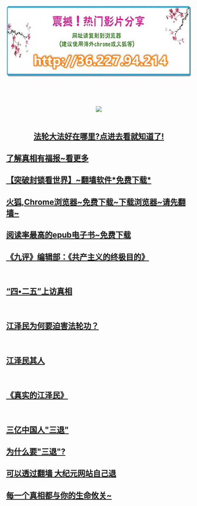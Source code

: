 
<table>
<div align="center">
<IMG SRC="https://github.com/dfchunsring/wer/blob/master/img1/gin-0421.jpg?raw=true" width=880></a><br></div>
</table>
 </br>

</br>
<p></p>
<div align="center">
<a href="https://github.com/3fmd/true/blob/master/01.md"><IMG SRC="https://github.com/dfchunsring/drdr/blob/master/img-2/w-16-5...png?raw=true" width=880></a><br></div>
</br>

 <h2 align="center"><td><a href="https://github.com/sodore/dsds/blob/master/yaya.md">法轮大法好在哪里?点进去看就知道了!</a></td></h2><p></p>
 
 <td><h2><a href='https://git.io/zb'>了解真相有福报~看更多</a></h2> </td>
 
<p></p>

<td><h2><a href='https://github.com/dfchunsring/wer/blob/master/epgh.md'>【突破封锁看世界】~翻墙软件*免费下载*</a></h2> </td>

<p></p>

<td><h2><a href='https://github.com/dfchunsring/wer/blob/master/phpn.md'>火狐,Chrome浏览器~免费下载~下载浏览器~请先翻墙~</a><h2></td></td>
 
<p></p>
<td><h2><a href='https://git.io/orhb'>阅读率最高的epub电子书~免费下载</a><h2></td></td> 
<p></p>
 
<td><h2> <a href='https://github.com/dfchunsring/yue/blob/master/uty.md'>《九评》编辑部：《共产主义的终极目的》</a></h2></td></br>
<p></p>

<td><h2> <a href='https://git.io/Cich'>“四•二五”上访真相</a></h2></td></br>

<p></p>
<td><h2><a href='https://github.com/dfchunsring/drdr/blob/master/README.md'>江泽民为何要迫害法轮功？</a></h2></td></br>

<p></p>
<td><h2><a href='https://github.com/dfchunsring/wer/blob/master/jzmqr.md'>江泽民其人</a></h2></td></br>

<p></p>
<td><h2><a href='https://git.io/czz'>《真实的江泽民》</a></h2></td></br>

<p></p>

<td><h2><a href='https://github.com/dfchunsring/drdr/blob/master/dfgup.md'>三亿中国人"三退"</a><h2></td></td> 
<p></p>

<td><h2><a href='https://git.io/3w'>为什么要"三退"?</a><h2></td></td> 
<p></p>
 
<td><h2><a href='https://git.io/jpy'>可以透过翻墙 大纪元网站自己退</a><h2></td></td> 

<p></p>

 <td><h2><a href='https://git.io/hur'>每一个真相都与你的生命攸关~</a></h2> </td>



